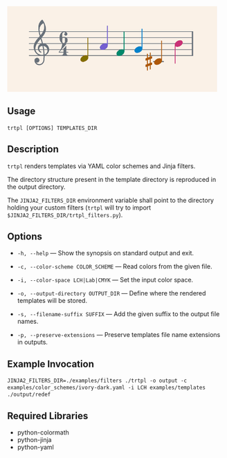 ![logo](https://github.com/baskerville/thmkit/raw/master/logo/thmkit_logo.png)

## Usage

    trtpl [OPTIONS] TEMPLATES_DIR

## Description

`trtpl` renders templates via YAML color schemes and Jinja filters.

The directory structure present in the template directory is reproduced in the output directory.

The `JINJA2_FILTERS_DIR` environment variable shall point to the directory holding your custom filters (`trtpl` will try to import `$JINJA2_FILTERS_DIR/trtpl_filters.py`).

## Options

- `-h, --help` — Show the synopsis on standard output and exit.

- `-c, --color-scheme COLOR_SCHEME` — Read colors from the given file.

- `-i, --color-space LCH|Lab|CMYK` — Set the input color space.

- `-o, --output-directory OUTPUT_DIR` — Define where the rendered templates will be stored.

- `-s, --filename-suffix SUFFIX` — Add the given suffix to the output file names.

- `-p, --preserve-extensions` — Preserve templates file name extensions in outputs.

## Example Invocation

    JINJA2_FILTERS_DIR=./examples/filters ./trtpl -o output -c examples/color_schemes/ivory-dark.yaml -i LCH examples/templates
    ./output/redef

## Required Libraries

- python-colormath
- python-jinja
- python-yaml

